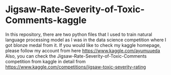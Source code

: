 # Jigsaw-Rate-Severity-of-Toxic-Comments-kaggle
In this repository, there are two python files that I used to train natural language processing model as I was in the data science competition where I got blonze medal from it. 
If you would like to check my kaggle homepage, please follow my account from here https://www.kaggle.com/ayumuueda
Also, you can check the Jigsaw-Rate-Severity-of-Toxic-Comments competition from kaggle in detail from https://www.kaggle.com/competitions/jigsaw-toxic-severity-rating
